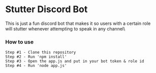 # Stutter Discord Bot
This is just a fun discord bot that makes it so users with a certain role\
will stutter whenever attempting to speak in any channel\

### How to use 
```
Step #1 - Clone this repository
Step #2 - Run 'npm install'
Step #3 - Open the app.js and put in your bot token & role id
Step #4 - Run 'node app.js'
```
